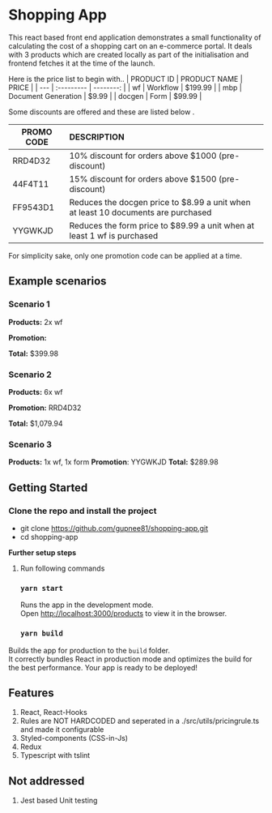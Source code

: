 # Shopping App 
This react based front end application demonstrates a small functionality of calculating the cost of a shopping cart on an e-commerce portal. 
It deals with 3 products which are created locally as part of the initialisation and frontend fetches it at the time of the launch.   

Here is the price list to begin with..
| PRODUCT ID |   PRODUCT NAME     |     PRICE |
| --- | :--------- | --------: |
| wf | Workflow  |  \$199.99 |
| mbp | Document Generation | \$9.99 |
| docgen |  Form   |  \$99.99 |

Some discounts are offered and these are listed below .

| PROMO CODE	| DESCRIPTION |
| --- | :--------- |
RRD4D32	| 10% discount for orders above $1000 (pre-discount) |
44F4T11	| 15% discount for orders above $1500 (pre-discount) |
FF9543D1 | Reduces the docgen price to $8.99 a unit when at least 10 documents are purchased |
YYGWKJD	| Reduces the form price to $89.99 a unit when at least 1 wf is purchased |

For simplicity sake, only one promotion code can be applied at a time.

## Example scenarios
### **Scenario 1**

**Products:**	2x wf

**Promotion:** 

**Total:**	$399.98
 	 
### **Scenario 2**
**Products:**	6x wf

**Promotion:**	RRD4D32

**Total:**	$1,079.94
 	 
### **Scenario 3**

**Products:**	1x wf, 1x form
**Promotion**:	YYGWKJD
**Total:**	$289.98

## Getting Started
### Clone the repo and install the project

- git clone https://github.com/gupnee81/shopping-app.git
- cd shopping-app

**Further setup steps**

1. Run following commands
   ### `yarn start`
   Runs the app in the development mode.<br />
   Open [http://localhost:3000/products](http://localhost:3000/products) to view it in the browser.

   ### `yarn build`

  Builds the app for production to the `build` folder.<br />
  It correctly bundles React in production mode and optimizes the build for the best performance.
  Your app is ready to be deployed!

## Features
1. React, React-Hooks
2. Rules are NOT HARDCODED and seperated in a ./src/utils/pricingrule.ts and made it configurable
3. Styled-components (CSS-in-Js)
4. Redux
5. Typescript with tslint 


## Not addressed
1. Jest based Unit testing